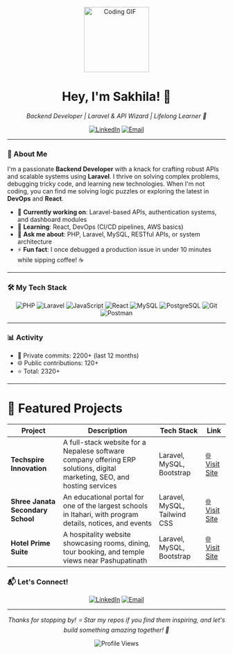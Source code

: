 <p align="center">
  <img src="https://media.giphy.com/media/L1R1tvI9svkIWwpVYr/giphy.gif" width="150" alt="Coding GIF">
</p>

<h1 align="center">Hey, I'm Sakhila! 👋</h1>
<p align="center"><em>Backend Developer | Laravel & API Wizard | Lifelong Learner 🌟</em></p>

<p align="center">
  <a href="https://www.linkedin.com/in/sakhila-thami-a47649260/"><img src="https://img.shields.io/badge/LinkedIn-0A66C2?logo=linkedin&logoColor=white&style=flat-square" alt="LinkedIn"></a>
<!--   <a href="https://yourwebsite.com"><img src="https://img.shields.io/badge/Portfolio-FF7139?logo=firefox&logoColor=white&style=flat-square" alt="Portfolio"></a> -->
  <a href="mailto:sakhthani@gmail.com"><img src="https://img.shields.io/badge/Email-D14836?logo=gmail&logoColor=white&style=flat-square" alt="Email"></a>
</p>

---

### 🌟 About Me
I'm a passionate **Backend Developer** with a knack for crafting robust APIs and scalable systems using **Laravel**. I thrive on solving complex problems, debugging tricky code, and learning new technologies. When I'm not coding, you can find me solving logic puzzles or exploring the latest in **DevOps** and **React**.

- 🔭 **Currently working on**: Laravel-based APIs, authentication systems, and dashboard modules  
- 🌱 **Learning**: React, DevOps (CI/CD pipelines, AWS basics)  
- 💬 **Ask me about**: PHP, Laravel, MySQL, RESTful APIs, or system architecture  
- ⚡ **Fun fact**: I once debugged a production issue in under 10 minutes while sipping coffee! ☕  

---

### 🛠 My Tech Stack
<p align="center">
  <img src="https://img.shields.io/badge/PHP-777BB4?logo=php&logoColor=white&style=for-the-badge" alt="PHP">
  <img src="https://img.shields.io/badge/Laravel-FF2D20?logo=laravel&logoColor=white&style=for-the-badge" alt="Laravel">
  <img src="https://img.shields.io/badge/JavaScript-F7DF1E?logo=javascript&logoColor=black&style=for-the-badge" alt="JavaScript">
  <img src="https://img.shields.io/badge/React-61DAFB?logo=react&logoColor=black&style=for-the-badge" alt="React">
  <img src="https://img.shields.io/badge/MySQL-4479A1?logo=mysql&logoColor=white&style=for-the-badge" alt="MySQL">
  <img src="https://img.shields.io/badge/PostgreSQL-4169E1?logo=postgresql&logoColor=white&style=for-the-badge" alt="PostgreSQL">
<!--   <img src="https://img.shields.io/badge/Docker-2496ED?logo=docker&logoColor=white&style=for-the-badge" alt="Docker"> -->
  <img src="https://img.shields.io/badge/Git-F05032?logo=git&logoColor=white&style=for-the-badge" alt="Git">
  <img src="https://img.shields.io/badge/Postman-FF6C37?logo=postman&logoColor=white&style=for-the-badge" alt="Postman">
</p>

---

### 📊 Activity
- 🔐 Private commits: 2200+ (last 12 months)
- 🌐 Public contributions: 120+
- ⭐ Total: 2320+

---

# 🚀 Featured Projects

| Project | Description | Tech Stack | Link |
|---------|-------------|------------|------|
| **Techspire Innovation** | A full-stack website for a Nepalese software company offering ERP solutions, digital marketing, SEO, and hosting services | Laravel, MySQL, Bootstrap | [🌐 Visit Site](https://techspireinnovation.com.np/) |
| **Shree Janata Secondary School** | An educational portal for one of the largest schools in Itahari, with program details, notices, and events | Laravel, MySQL, Tailwind CSS | [🌐 Visit Site](https://janatasecondaryschool.com/) |
| **Hotel Prime Suite** | A hospitality website showcasing rooms, dining, tour booking, and temple views near Pashupatinath | Laravel, MySQL, Bootstrap | [🌐 Visit Site](https://hotelprimesuite.com/) |



### 📬 Let's Connect!
<p align="center">
  <a href="https://www.linkedin.com/in/sakhila-thami-a47649260/"><img src="https://img.shields.io/badge/LinkedIn-0A66C2?logo=linkedin&logoColor=white&style=flat-square" alt="LinkedIn"></a>
<!--   <a href="https://yourwebsite.com"><img src="https://img.shields.io/badge/Portfolio-FF7139?logo=firefox&logoColor=white&style=flat-square" alt="Portfolio"></a> -->
  <a href="mailto:sakhthani@gmail.com"><img src="https://img.shields.io/badge/Email-D14836?logo=gmail&logoColor=white&style=flat-square" alt="Email"></a>
</p>

---

<p align="center">
  <em>Thanks for stopping by! ⭐️ Star my repos if you find them inspiring, and let's build something amazing together! 🚀</em>
</p>

<p align="center">
  <img src="https://komarev.com/ghpvc/?username=sakhila&color=blueviolet&style=flat-square" alt="Profile Views">
</p>

